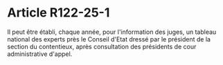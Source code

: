 # Article R122-25-1

Il peut être établi, chaque année, pour l'information des juges, un tableau national des experts près le Conseil d'Etat dressé par le président de la section du contentieux, après consultation des présidents de cour administrative d'appel.
